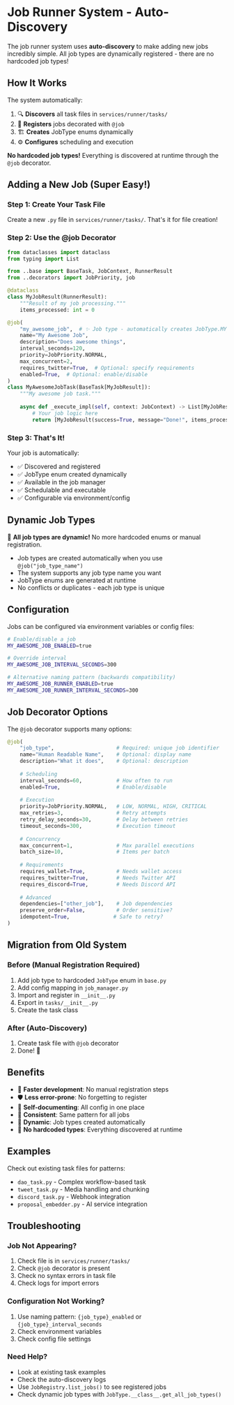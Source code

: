 # Job Runner System - Auto-Discovery

The job runner system uses **auto-discovery** to make adding new jobs incredibly simple. All job types are dynamically registered - there are no hardcoded job types!

## How It Works

The system automatically:
1. 🔍 **Discovers** all task files in `services/runner/tasks/`
2. 📝 **Registers** jobs decorated with `@job`
3. 🏗️ **Creates** JobType enums dynamically
4. ⚙️ **Configures** scheduling and execution

**No hardcoded job types!** Everything is discovered at runtime through the `@job` decorator.

## Adding a New Job (Super Easy!)

### Step 1: Create Your Task File
Create a new `.py` file in `services/runner/tasks/`. That's it for file creation!

### Step 2: Use the @job Decorator
```python
from dataclasses import dataclass
from typing import List

from ..base import BaseTask, JobContext, RunnerResult
from ..decorators import JobPriority, job

@dataclass
class MyJobResult(RunnerResult):
    """Result of my job processing."""
    items_processed: int = 0

@job(
    "my_awesome_job",  # ✨ Job type - automatically creates JobType.MY_AWESOME_JOB
    name="My Awesome Job",
    description="Does awesome things",
    interval_seconds=120,
    priority=JobPriority.NORMAL,
    max_concurrent=2,
    requires_twitter=True,  # Optional: specify requirements
    enabled=True,  # Optional: enable/disable
)
class MyAwesomeJobTask(BaseTask[MyJobResult]):
    """My awesome job task."""
    
    async def _execute_impl(self, context: JobContext) -> List[MyJobResult]:
        # Your job logic here
        return [MyJobResult(success=True, message="Done!", items_processed=10)]
```

### Step 3: That's It!
Your job is automatically:
- ✅ Discovered and registered
- ✅ JobType enum created dynamically
- ✅ Available in the job manager
- ✅ Schedulable and executable
- ✅ Configurable via environment/config

## Dynamic Job Types

🚀 **All job types are dynamic!** No more hardcoded enums or manual registration.

- Job types are created automatically when you use `@job("job_type_name")`
- The system supports any job type name you want
- JobType enums are generated at runtime
- No conflicts or duplicates - each job type is unique

## Configuration

Jobs can be configured via environment variables or config files:

```bash
# Enable/disable a job
MY_AWESOME_JOB_ENABLED=true

# Override interval
MY_AWESOME_JOB_INTERVAL_SECONDS=300

# Alternative naming pattern (backwards compatibility)
MY_AWESOME_JOB_RUNNER_ENABLED=true
MY_AWESOME_JOB_RUNNER_INTERVAL_SECONDS=300
```

## Job Decorator Options

The `@job` decorator supports many options:

```python
@job(
    "job_type",                    # Required: unique job identifier
    name="Human Readable Name",    # Optional: display name
    description="What it does",    # Optional: description
    
    # Scheduling
    interval_seconds=60,           # How often to run
    enabled=True,                  # Enable/disable
    
    # Execution
    priority=JobPriority.NORMAL,   # LOW, NORMAL, HIGH, CRITICAL
    max_retries=3,                 # Retry attempts
    retry_delay_seconds=30,        # Delay between retries
    timeout_seconds=300,           # Execution timeout
    
    # Concurrency
    max_concurrent=1,              # Max parallel executions
    batch_size=10,                 # Items per batch
    
    # Requirements
    requires_wallet=True,          # Needs wallet access
    requires_twitter=True,         # Needs Twitter API
    requires_discord=True,         # Needs Discord API
    
    # Advanced
    dependencies=["other_job"],    # Job dependencies
    preserve_order=False,          # Order sensitive?
    idempotent=True,              # Safe to retry?
)
```

## Migration from Old System

### Before (Manual Registration Required)
1. Add job type to hardcoded `JobType` enum in `base.py`
2. Add config mapping in `job_manager.py`
3. Import and register in `__init__.py`
4. Export in `tasks/__init__.py`
5. Create the task class

### After (Auto-Discovery)
1. Create task file with `@job` decorator
2. Done! 🎉

## Benefits

- 🚀 **Faster development**: No manual registration steps
- 🛡️ **Less error-prone**: No forgetting to register
- 🔧 **Self-documenting**: All config in one place
- 🌟 **Consistent**: Same pattern for all jobs
- 🎯 **Dynamic**: Job types created automatically
- 🔄 **No hardcoded types**: Everything discovered at runtime

## Examples

Check out existing task files for patterns:
- `dao_task.py` - Complex workflow-based task
- `tweet_task.py` - Media handling and chunking
- `discord_task.py` - Webhook integration
- `proposal_embedder.py` - AI service integration

## Troubleshooting

### Job Not Appearing?
1. Check file is in `services/runner/tasks/`
2. Check `@job` decorator is present
3. Check no syntax errors in task file
4. Check logs for import errors

### Configuration Not Working?
1. Use naming pattern: `{job_type}_enabled` or `{job_type}_interval_seconds`
2. Check environment variables
3. Check config file settings

### Need Help?
- Look at existing task examples
- Check the auto-discovery logs
- Use `JobRegistry.list_jobs()` to see registered jobs
- Check dynamic job types with `JobType.__class__.get_all_job_types()` 